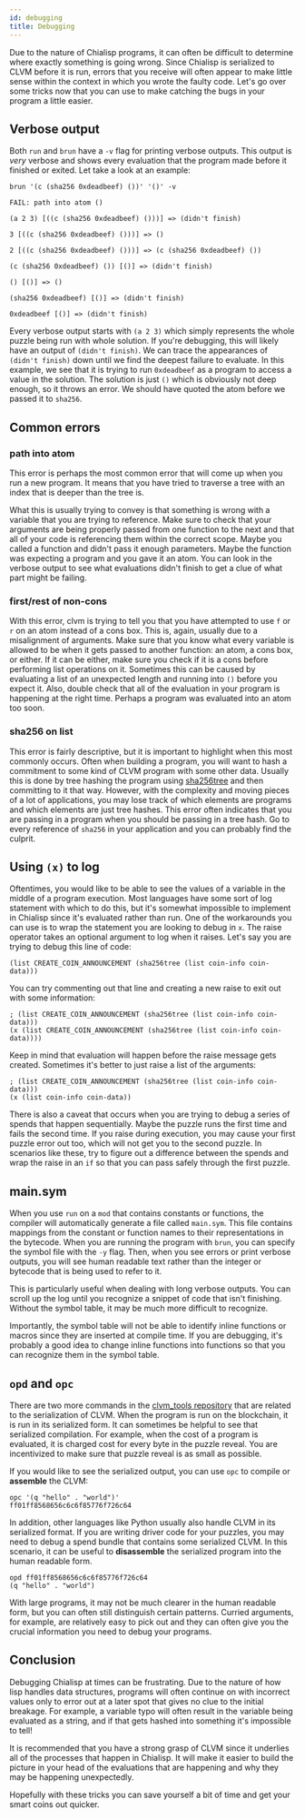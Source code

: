 ```yaml
---
id: debugging
title: Debugging
---
```


Due to the nature of Chialisp programs, it can often be difficult to determine where exactly something is going wrong.
Since Chialisp is serialized to CLVM before it is run, errors that you receive will often appear to make little sense within the context in which you wrote the faulty code.
Let's go over some tricks now that you can use to make catching the bugs in your program a little easier.

## Verbose output

Both `run` and `brun` have a `-v` flag for printing verbose outputs.
This output is *very* verbose and shows every evaluation that the program made before it finished or exited.
Let take a look at an example:

```chialisp
brun '(c (sha256 0xdeadbeef) ())' '()' -v

FAIL: path into atom ()

(a 2 3) [((c (sha256 0xdeadbeef) ()))] => (didn't finish)

3 [((c (sha256 0xdeadbeef) ()))] => ()

2 [((c (sha256 0xdeadbeef) ()))] => (c (sha256 0xdeadbeef) ())

(c (sha256 0xdeadbeef) ()) [()] => (didn't finish)

() [()] => ()

(sha256 0xdeadbeef) [()] => (didn't finish)

0xdeadbeef [()] => (didn't finish)
```

Every verbose output starts with `(a 2 3)` which simply represents the whole puzzle being run with whole solution. If you're debugging, this will likely have an output of `(didn't finish)`. We can trace the appearances of `(didn't finish)` down until we find the deepest failure to evaluate.
In this example, we see that it is trying to run `0xdeadbeef` as a program to access a value in the solution.
The solution is just `()` which is obviously not deep enough, so it throws an error.
We should have quoted the atom before we passed it to `sha256`.

## Common errors

### path into atom

This error is perhaps the most common error that will come up when you run a new program.
It means that you have tried to traverse a tree with an index that is deeper than the tree is.


What this is usually trying to convey is that something is wrong with a variable that you are trying to reference.
Make sure to check that your arguments are being properly passed from one function to the next and that all of your code is referencing them within the correct scope.
Maybe you called a function and didn't pass it enough parameters.
Maybe the function was expecting a program and you gave it an atom.
You can look in the verbose output to see what evaluations didn't finish to get a clue of what part might be failing.

### first/rest of non-cons

With this error, clvm is trying to tell you that you have attempted to use `f` or `r` on an atom instead of a cons box.
This is, again, usually due to a misalignment of arguments.
Make sure that you know what every variable is allowed to be when it gets passed to another function: an atom, a cons box, or either.
If it can be either, make sure you check if it is a cons before performing list operations on it. Sometimes this can be caused by evaluating a list of an unexpected length and running into `()` before you expect it.
Also, double check that all of the evaluation in your program is happening at the right time.
Perhaps a program was evaluated into an atom too soon.

### sha256 on list

This error is fairly descriptive, but it is important to highlight when this most commonly occurs.
Often when building a program, you will want to hash a commitment to some kind of CLVM program with some other data.
Usually this is done by tree hashing the program using [sha256tree](https://chialisp.com/docs/common_functions#sha256tree1) and then committing to it that way.
However, with the complexity and moving pieces of a lot of applications, you may lose track of which elements are programs and which elements are just tree hashes.
This error often indicates that you are passing in a program when you should be passing in a tree hash.
Go to every reference of `sha256` in your application and you can probably find the culprit.

## Using `(x)` to log

Oftentimes, you would like to be able to see the values of a variable in the middle of a program execution.
Most languages have some sort of log statement with which to do this, but it's somewhat impossible to implement in Chialisp since it's evaluated rather than run.
One of the workarounds you can use is to wrap the statement you are looking to debug in `x`.
The raise operator takes an optional argument to log when it raises.
Let's say you are trying to debug this line of code:

```chialisp
(list CREATE_COIN_ANNOUNCEMENT (sha256tree (list coin-info coin-data)))
```

You can try commenting out that line and creating a new raise to exit out with some information:

```chialisp
; (list CREATE_COIN_ANNOUNCEMENT (sha256tree (list coin-info coin-data)))
(x (list CREATE_COIN_ANNOUNCEMENT (sha256tree (list coin-info coin-data))))
```

Keep in mind that evaluation will happen before the raise message gets created.
Sometimes it's better to just raise a list of the arguments:

```chialisp
; (list CREATE_COIN_ANNOUNCEMENT (sha256tree (list coin-info coin-data)))
(x (list coin-info coin-data))
```

There is also a caveat that occurs when you are trying to debug a series of spends that happen sequentially.
Maybe the puzzle runs the first time and fails the second time.
If you raise during execution, you may cause your first puzzle error out too, which will not get you to the second puzzle.
In scenarios like these, try to figure out a difference between the spends and wrap the raise in an `if` so that you can pass safely through the first puzzle.

## main.sym

When you use `run` on a `mod` that contains constants or functions, the compiler will automatically generate a file called `main.sym`.
This file contains mappings from the constant or function names to their representations in the bytecode.
When you are running the program with `brun`, you can specify the symbol file with the `-y` flag.
Then, when you see errors or print verbose outputs, you will see human readable text rather than the integer or bytecode that is being used to refer to it.

This is particularly useful when dealing with long verbose outputs.
You can scroll up the log until you recognize a snippet of code that isn't finishing.
Without the symbol table, it may be much more difficult to recognize.

Importantly, the symbol table will not be able to identify inline functions or macros since they are inserted at compile time.
If you are debugging, it's probably a good idea to change inline functions into functions so that you can recognize them in the symbol table.

## `opd` and `opc`

There are two more commands in the [clvm_tools repository](https://github.com/Chia-Network/clvm_tools) that are related to the serialization of CLVM.
When the program is run on the blockchain, it is run in its serialized form. It can sometimes be helpful to see that serialized compilation. For example, when the cost of a program is evaluated, it is charged cost for every byte in the puzzle reveal.
You are incentivized to make sure that puzzle reveal is as small as possible.

If you would like to see the serialized output, you can use `opc` to compile or **assemble** the CLVM:

```chialisp
opc '(q "hello" . "world")'
ff01ff8568656c6c6f85776f726c64
```

In addition, other languages like Python usually also handle CLVM in its serialized format.
If you are writing driver code for your puzzles, you may need to debug a spend bundle that contains some serialized CLVM. In this scenario, it can be useful to **disassemble** the serialized program into the human readable form.

```chialisp
opd ff01ff8568656c6c6f85776f726c64
(q "hello" . "world")
```

With large programs, it may not be much clearer in the human readable form, but you can often still distinguish certain patterns. Curried arguments, for example, are relatively easy to pick out and they can often give you the crucial information you need to debug your programs.

## Conclusion

Debugging Chialisp at times can be frustrating. Due to the nature of how lisp handles data structures, programs will often continue on with incorrect values only to error out at a later spot that gives no clue to the initial breakage. For example, a variable typo will often result in the variable being evaluated as a string, and if that gets hashed into something it's impossible to tell!

It is recommended that you have a strong grasp of CLVM since it underlies all of the processes that happen in Chialisp. It will make it easier to build the picture in your head of the evaluations that are happening and why they may be happening unexpectedly.

Hopefully with these tricks you can save yourself a bit of time and get your smart coins out quicker.
